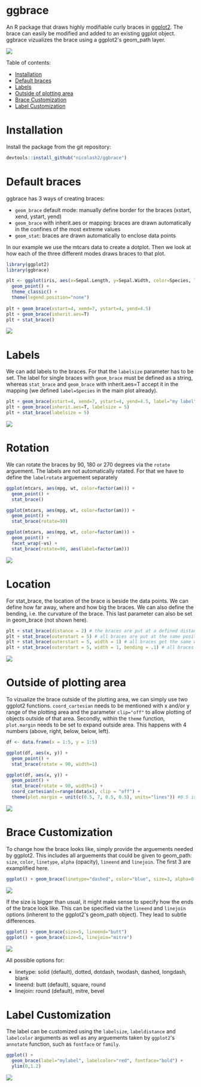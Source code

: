# ggbrace

An R package that draws highly modifiable curly braces in [ggplot2](https://ggplot2.tidyverse.org/). The brace can easily be modified and added to an existing ggplot object. ggbrace vizualizes the brace using a ggplot2's geom_path layer.

<img src="readme_files/frontImage.png"/>

Table of contents:

- [Installation](#Installation)
- [Default braces](#Default-braces)
- [Labels](#Labels)
- [Outside of plotting area](#Outside-of-plotting-area)
- [Brace Customization](#Brace-Customization)
- [Label Customization](#Label-Customization)

# Installation
Install the package from the git repository:
``` r
devtools::install_github("nicolash2/ggbrace")
```

# Default braces
ggbrace has 3 ways of creating braces:
- `geom_brace` default mode: manually define border for the braces (xstart, xend, ystart, yend)
- `geom_brace` with inherit.aes or mapping: braces are drawn automatically in the confines of the most extreme values
- `geom_stat`: braces are drawn automatically to enclose data points

In our example we use the mtcars data to create a dotplot. Then we look at how each of the three different modes draws braces to that plot.

``` r
library(ggplot2)
library(ggbrace)

plt <- ggplot(iris, aes(x=Sepal.Length, y=Sepal.Width, color=Species, label=Species)) + 
  geom_point() +
  theme_classic() +
  theme(legend.position="none")
  
plt + geom_brace(xstart=4, xend=7, ystart=4, yend=4.5)
plt + geom_brace(inherit.aes=T)
plt + stat_brace()
```

<img src="readme_files/default_braces.png"/>

# Labels

We can add labels to the braces. For that the `labelsize` parameter has to be set. The label for single braces with `geom_brace` must be defined as a string, whereas `stat_brace` and `geom_brace` with inherit.aes=T accept it in the mapping (we defined `label=Species` in the main plot already).

``` r
plt + geom_brace(xstart=4, xend=7, ystart=4, yend=4.5, label="my label", labelsize=5)
plt + geom_brace(inherit.aes=T, labelsize = 5)
plt + stat_brace(labelsize = 5)
```
<img src="readme_files/custom_text.png"/>

# Rotation

We can rotate the braces by 90, 180 or 270 degrees via the `rotate` arguement. The labels are not automatically rotated. For that we have to define the `labelrotate` arguement separately

``` r
ggplot(mtcars, aes(mpg, wt, color=factor(am))) + 
  geom_point() +
  stat_brace()

ggplot(mtcars, aes(mpg, wt, color=factor(am))) + 
  geom_point() +
  stat_brace(rotate=90)

ggplot(mtcars, aes(mpg, wt, color=factor(am))) + 
  geom_point() + 
  facet_wrap(~vs) + 
  stat_brace(rotate=90, aes(label=factor(am)))
```

<img src="readme_files/statbrace1.png"/>

# Location

For stat_brace, the location of the brace is beside the data points. We can define how far away, where and how big the braces. We can also define the bending, i.e. the curvature of the brace. This last parameter can also be set in geom_brace (not shown here).

```r
plt + stat_brace(distance = 2) # the braces are put at a defined distance to the last data point of their group
plt + stat_brace(outerstart = 5) # all braces are put at the same position
plt + stat_brace(outerstart = 5, width = 1) # all braces get the same width
plt + stat_brace(outerstart = 5, width = 1, bending = .1) # all braces get the same curvature
```
<img src="readme_files/custom_distance.png"/>

# Outside of plotting area

To vizualize the brace outside of the plotting area, we can simply use two ggplot2 functions. `coord_cartesian` needs to be mentioned with x and/or y range of the plotting area and the parameter `clip="off"` to allow plotting of objects outside of that area. Secondly, within the `theme` function, `plot.margin` needs to be set to expand outside area. This happens with 4 numbers (above, right, below, below, left).
```r
df <- data.frame(x = 1:5, y = 1:5)     

ggplot(df, aes(x, y)) +
  geom_point() +
  stat_brace(rotate = 90, width=1)

ggplot(df, aes(x, y)) +
  geom_point() +
  stat_brace(rotate = 90, width=1) +
  coord_cartesian(x=range(data$x), clip = "off") +
  theme(plot.margin = unit(c(0.5, 7, 0.5, 0.5), units="lines")) #0.5 is roughly equal to the default. Most importantly, we set the space to the right to 7.
```
<img src="readme_files/brace_outside.png"/>

# Brace Customization

To change how the brace looks like, simply provide the arguements needed by ggplot2. This includes all arguements that could be given to geom_path: `size`, `color`, `linetype`, `alpha` (opacity), `lineend` and `linejoin`. The first 3 are examplified here.

``` r
ggplot() + geom_brace(linetype="dashed", color="blue", size=3, alpha=0.6)
```
<img src="readme_files/parameters.png"/>

If the size is bigger than usual, it might make sense to specify how the ends of the brace look like. This can be specified via the `lineend` and `linejoin` options (inherent to the ggplot2's geom_path object). They lead to subtle differences.

``` r
ggplot() + geom_brace(size=5, lineend="butt")
ggplot() + geom_brace(size=5, linejoin="mitre")
```
<img src="readme_files/parameters2.png"/>

All possible options for:
- linetype: solid (default), dotted, dotdash, twodash, dashed, longdash, blank
- lineend: butt (default), square, round
- linejoin: round (default), mitre, bevel

# Label Customization

The label can be customized using the `labelsize`, `labeldistance` and `labelcolor` arguments as well as any arguements taken by `ggplot2`'s `annotate` function, such as `fontface` or `family`.

``` r
ggplot() + 
  geom_brace(label="mylabel", labelcolor="red", fontface="bold") + 
  ylim(0,1.2)
```

<img src="readme_files/custom_text.png"/>
